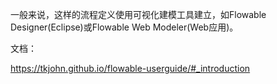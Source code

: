 一般来说，这样的流程定义使用可视化建模工具建立，如Flowable Designer(Eclipse)或Flowable Web Modeler(Web应用)。

文档：

https://tkjohn.github.io/flowable-userguide/#_introduction